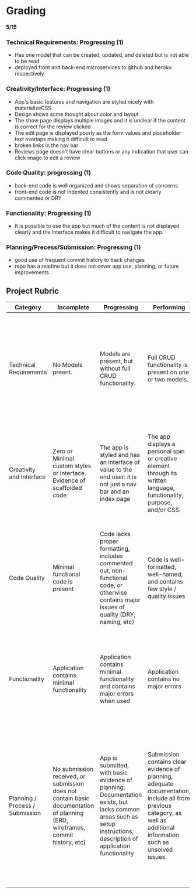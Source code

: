 # Grading

**5/15**


### Technical Requirements: Progressing (1)

* Has one model that can be created, updated, and deleted but is not able to be read
* deployed front and back-end microservices to github and heroku respectively

### Creativity/Interface: Progressing (1)

* App's basic features and navigation are styled nicely with materializeCSS
* Design shows some thought about color and layout
* The show page displays multiple images and it is unclear if the content is correct for the review clicked
* The edit page is displayed poorly as the form values and placeholder text overlaps making it difficult to read
* broken links in the nav bar
* Reviews page doesn't have clear buttons or any indication that user can click image to edit a review

### Code Quality: progressing (1)

* back-end code is well organized and shows separation of concerns
* front-end code is not indented consistently and is not clearly commented or DRY

### Functionality: Progressing (1)

* It is possible to use the app but much of the content is not displayed clearly and the interface makes it difficult to navigate the app.


### Planning/Precess/Submission: Progressing (1)

* good use of frequent commit history to track changes
* repo has a readme but it does not cover app use, planning, or future improvements

## Project Rubric

| Category                        | Incomplete                               | Progressing                              | Performing                               | Excelling                                |
| ------------------------------- | ---------------------------------------- | ---------------------------------------- | ---------------------------------------- | ---------------------------------------- |
| Technical Requirements          | No Models preent. | Models are present, but without full CRUD functionality. | Full CRUD functionality is present on one or two models. | Includes many well-structured models, and advanced functionality such as authorization, 3rd-party API integration, or other technology not covered in class |
| Creativity and Interface        | Zero or Minimal custom styles or interface. Evidence of scaffolded code | The app is styled and has an interface of value to the end user: it is not just a nav bar and an index page | The app displays a personal spin or creative element through its written language, functionality, purpose, and/or CSS.| The app is fully responsive, incorporates CSS technologies like Grid & Flexbox. App incorporates modern UI themes, and/or adds unique flair. |
| Code Quality                    | Minimal functional code is present       | Code lacks proper formatting, includes commented out, non-functional code, or otherwise contains major issues of quality (DRY, naming, etc) | Code is well-formatted, well-named, and contains few style / quality issues | No major code quality issues, makes use of JS best practices appropriately, and follows techniques such as separation of concerns, abstraction, and encapsulation |
| Functionality    | Application contains minimal functionality | Application contains minimal functionality and contains major errors when used | Application contains no major errors | App has advanced functionality that works with minimal errors, and may make use of advanced tools such as APIs, plugins, etc.  |
| Planning / Process / Submission | No submission received, or submission does not contain basic documentation of planning (ERD, wireframes, commit history, etc) | App is submitted, with basic evidence of planning. Documentation exists, but lacks common areas such as setup instructions, description of application functionality | Submission contains clear evidence of planning, adequate documentation, include all from previous category, as well as additional information such as unsolved issues. | Submission includes everything in previous category, as well as evidence of  planning tools, such as Trello, and, incorporates workflows such as feature branching, code review, github issue / user story tracking, and justification of technical decisions. |
